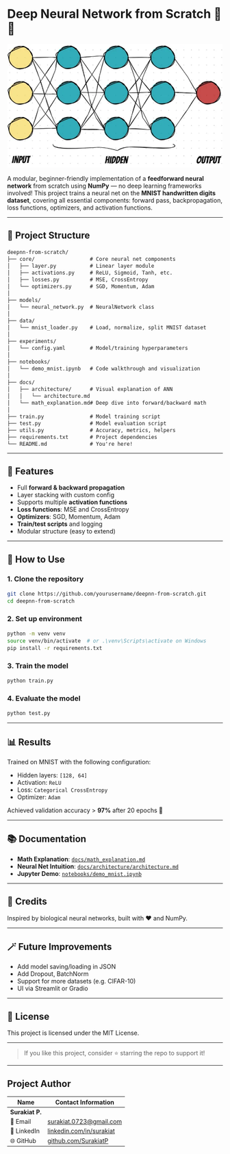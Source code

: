 # Deep Neural Network from Scratch 🧠✨

![alt text](nn_for_README.png)

A modular, beginner-friendly implementation of a **feedforward neural network** from scratch using **NumPy** — no deep learning frameworks involved! This project trains a neural net on the **MNIST handwritten digits dataset**, covering all essential components: forward pass, backpropagation, loss functions, optimizers, and activation functions.

---

## 🧰 Project Structure

```
deepnn-from-scratch/
├── core/                  # Core neural net components
│   ├── layer.py           # Linear layer module
│   ├── activations.py     # ReLU, Sigmoid, Tanh, etc.
│   ├── losses.py          # MSE, CrossEntropy
│   └── optimizers.py      # SGD, Momentum, Adam
│
├── models/
│   └── neural_network.py  # NeuralNetwork class
│
├── data/
│   └── mnist_loader.py    # Load, normalize, split MNIST dataset
│
├── experiments/
│   └── config.yaml        # Model/training hyperparameters
│
├── notebooks/
│   └── demo_mnist.ipynb   # Code walkthrough and visualization
│
├── docs/
│   ├── architecture/      # Visual explanation of ANN
│   │   └── architecture.md
│   └── math_explanation.md# Deep dive into forward/backward math
│
├── train.py               # Model training script
├── test.py                # Model evaluation script
├── utils.py               # Accuracy, metrics, helpers
├── requirements.txt       # Project dependencies
└── README.md              # You're here!
```

---

## 🚀 Features
- Full **forward & backward propagation**
- Layer stacking with custom config
- Supports multiple **activation functions**
- **Loss functions**: MSE and CrossEntropy
- **Optimizers**: SGD, Momentum, Adam
- **Train/test scripts** and logging
- Modular structure (easy to extend)

---

## 🧪 How to Use

### 1. Clone the repository
```bash
git clone https://github.com/yourusername/deepnn-from-scratch.git
cd deepnn-from-scratch
```

### 2. Set up environment
```bash
python -m venv venv
source venv/bin/activate  # or .\venv\Scripts\activate on Windows
pip install -r requirements.txt
```

### 3. Train the model
```bash
python train.py
```

### 4. Evaluate the model
```bash
python test.py
```

---

## 📊 Results
Trained on MNIST with the following configuration:
- Hidden layers: `[128, 64]`
- Activation: `ReLU`
- Loss: `Categorical CrossEntropy`
- Optimizer: `Adam`

Achieved validation accuracy > **97%** after 20 epochs 🎉

---

## 📚 Documentation
- **Math Explanation**: [`docs/math_explanation.md`](docs/math_explanation.md)
- **Neural Net Intuition**: [`docs/architecture/architecture.md`](docs/architecture/architecture.md)
- **Jupyter Demo**: [`notebooks/demo_mnist.ipynb`](notebooks/demo_mnist.ipynb)

---

## 🧠 Credits
Inspired by biological neural networks, built with ❤️ and NumPy.

---

## 🪄 Future Improvements
- Add model saving/loading in JSON
- Add Dropout, BatchNorm
- Support for more datasets (e.g. CIFAR-10)
- UI via Streamlit or Gradio

---

## 📜 License
This project is licensed under the MIT License.

---

> If you like this project, consider ⭐ starring the repo to support it!

---

## Project Author

| Name           | Contact Information                                                  |
|----------------|----------------------------------------------------------------------|
| **Surakiat P.** |                                                                      |
| 📧 Email       | [surakiat.0723@gmail.com](mailto:surakiat.0723@gmail.com)   |
| 🔗 LinkedIn    | [linkedin.com/in/surakiat](https://www.linkedin.com/in/surakiat-kansa-ard-171942351/)     |
| 🌐 GitHub      | [github.com/SurakiatP](https://github.com/SurakiatP)                 |
